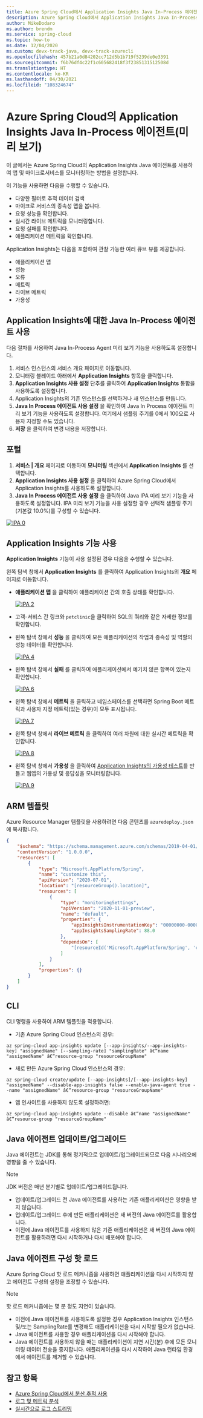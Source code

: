 ```yaml
---
title: Azure Spring Cloud에서 Application Insights Java In-Process 에이전트를 사용하는 방법
description: Azure Spring Cloud에서 Application Insights Java In-Process 에이전트를 사용하여 앱 및 마이크로 서비스를 모니터링하는 방법입니다.
author: MikeDodaro
ms.author: brendm
ms.service: spring-cloud
ms.topic: how-to
ms.date: 12/04/2020
ms.custom: devx-track-java, devx-track-azurecli
ms.openlocfilehash: 457b21a0d84202cc712d5b1b719f5239de0e3391
ms.sourcegitcommit: f6b76df4c22f1c605682418f3f2385131512508d
ms.translationtype: HT
ms.contentlocale: ko-KR
ms.lasthandoff: 04/30/2021
ms.locfileid: "108324674"
---
```

# <a name="application-insights-java-in-process-agent-in-azure-spring-cloud-preview"></a>Azure Spring Cloud의 Application Insights Java In-Process 에이전트(미리 보기)

이 글에서는 Azure Spring Cloud의 Application Insights Java 에이전트를 사용하여 앱 및 마이크로서비스를 모니터링하는 방법을 설명합니다. 

이 기능을 사용하면 다음을 수행할 수 있습니다.

* 다양한 필터로 추적 데이터 검색
* 마이크로 서비스의 종속성 맵을 봅니다.
* 요청 성능을 확인합니다.
* 실시간 라이브 메트릭을 모니터링합니다.
* 요청 실패를 확인합니다.
* 애플리케이션 메트릭을 확인합니다.

Application Insights는 다음을 포함하여 관찰 가능한 여러 큐브 뷰를 제공합니다.

* 애플리케이션 맵
* 성능
* 오류
* 메트릭
* 라이브 메트릭
* 가용성

## <a name="enable-java-in-process-agent-for-application-insights"></a>Application Insights에 대한 Java In-Process 에이전트 사용

다음 절차를 사용하여 Java In-Process Agent 미리 보기 기능을 사용하도록 설정합니다.

1. 서비스 인스턴스의 서비스 개요 페이지로 이동합니다.
2. 모니터링 블레이드 아래에서 **Application Insights** 항목을 클릭합니다.
3. **Application Insights 사용 설정** 단추를 클릭하여 **Application Insights** 통합을 사용하도록 설정합니다.
4. Application Insights의 기존 인스턴스를 선택하거나 새 인스턴스를 만듭니다.
5. **Java In Process 에이전트 사용 설정** 을 확인하여 Java In Process 에이전트 미리 보기 기능을 사용하도록 설정합니다. 여기에서 샘플링 주기를 0에서 100으로 사용자 지정할 수도 있습니다.
6.  **저장** 을 클릭하여 변경 내용을 저장합니다.

## <a name="portal"></a>포털

1. **서비스 | 개요** 페이지로 이동하여 **모니터링** 섹션에서 **Application Insights** 를 선택합니다. 
2. **Application Insights 사용 설정** 을 클릭하여 Azure Spring Cloud에서 Application Insights를 사용하도록 설정합니다.
3. **Java In Process 에이전트 사용 설정** 을 클릭하여 Java IPA 미리 보기 기능을 사용하도록 설정합니다. IPA 미리 보기 기능을 사용 설정할 경우 선택적 샘플링 주기(기본값 10.0%)를 구성할 수 있습니다.

  [ ![IPA 0](media/spring-cloud-application-insights/insights-process-agent-0.png)](media/spring-cloud-application-insights/insights-process-agent-0.png)

## <a name="using-the-application-insights-feature"></a>Application Insights 기능 사용

**Application Insights** 기능이 사용 설정된 경우 다음을 수행할 수 있습니다.

왼쪽 탐색 창에서 **Application Insights** 를 클릭하여 Application Insights의 **개요** 페이지로 이동합니다. 

* **애플리케이션 맵** 을 클릭하여 애플리케이션 간의 호출 상태를 확인합니다.

  [ ![IPA 2](media/spring-cloud-application-insights/insights-process-agent-2-map.png)](media/spring-cloud-application-insights/insights-process-agent-2-map.png)

* 고객-서비스 간 링크와 `petclinic`을 클릭하여 SQL의 쿼리와 같은 자세한 정보를 확인합니다.

* 왼쪽 탐색 창에서 **성능** 을 클릭하여 모든 애플리케이션의 작업과 종속성 및 역할의 성능 데이터를 확인합니다.

  [ ![IPA 4](media/spring-cloud-application-insights/insights-process-agent-4-performance.png)](media/spring-cloud-application-insights/insights-process-agent-4-performance.png)

* 왼쪽 탐색 창에서 **실패** 를 클릭하여 애플리케이션에서 예기치 않은 항목이 있는지 확인합니다.

  [ ![IPA 6](media/spring-cloud-application-insights/insights-process-agent-6-failures.png)](media/spring-cloud-application-insights/insights-process-agent-6-failures.png)

* 왼쪽 탐색 창에서 **메트릭** 을 클릭하고 네임스페이스를 선택하면 Spring Boot 메트릭과 사용자 지정 메트릭(있는 경우)이 모두 표시됩니다.

  [ ![IPA 7](media/spring-cloud-application-insights/insights-process-agent-5-metrics.png)](media/spring-cloud-application-insights/insights-process-agent-5-metrics.png)

* 왼쪽 탐색 창에서 **라이브 메트릭** 을 클릭하여 여러 차원에 대한 실시간 메트릭을 확인합니다.

  [ ![IPA 8](media/spring-cloud-application-insights/petclinic-microservices-live-metrics.jpg)](media/spring-cloud-application-insights/petclinic-microservices-live-metrics.jpg)

* 왼쪽 탐색 창에서 **가용성** 을 클릭하여 [Application Insights의 가용성 테스트](../azure-monitor/app/monitor-web-app-availability.md)를 만들고 웹앱의 가용성 및 응답성을 모니터링합니다.

  [ ![IPA 9](media/spring-cloud-application-insights/petclinic-microservices-availability.jpg)](media/spring-cloud-application-insights/petclinic-microservices-availability.jpg)

## <a name="arm-template"></a>ARM 템플릿

Azure Resource Manager 템플릿을 사용하려면 다음 콘텐츠를 `azuredeploy.json`에 복사합니다.

```json
{
    "$schema": "https://schema.management.azure.com/schemas/2019-04-01/deploymentTemplate.json#",
    "contentVersion": "1.0.0.0",
    "resources": [
        {
            "type": "Microsoft.AppPlatform/Spring",
            "name": "customize this",
            "apiVersion": "2020-07-01",
            "location": "[resourceGroup().location]",
            "resources": [
                {
                    "type": "monitoringSettings",
                    "apiVersion": "2020-11-01-preview",
                    "name": "default",
                    "properties": {
                        "appInsightsInstrumentationKey": "00000000-0000-0000-0000-000000000000",
                        "appInsightsSamplingRate": 88.0
                    },
                    "dependsOn": [
                        "[resourceId('Microsoft.AppPlatform/Spring', 'customize this')]"
                    ]
                }
            ],
            "properties": {}
        }
    ]
}
```

## <a name="cli"></a>CLI

CLI 명령을 사용하여 ARM 템플릿을 적용합니다.

* 기존 Azure Spring Cloud 인스턴스의 경우:

```azurecli
az spring-cloud app-insights update [--app-insights/--app-insights-key] "assignedName" [--sampling-rate] "samplingRate" â€“name "assignedName" â€“resource-group "resourceGroupName"
```
* 새로 만든 Azure Spring Cloud 인스턴스의 경우:

```azurecli
az spring-cloud create/update [--app-insights]/[--app-insights-key] "assignedName" --disable-app-insights false --enable-java-agent true --name "assignedName" â€“resource-group "resourceGroupName"
```
* 앱 인사이트를 사용하지 않도록 설정하려면:

```azurecli
az spring-cloud app-insights update --disable â€“name "assignedName" â€“resource-group "resourceGroupName"

```

## <a name="java-agent-updateupgrade"></a>Java 에이전트 업데이트/업그레이드

Java 에이전트는 JDK를 통해 정기적으로 업데이트/업그레이드되므로 다음 시나리오에 영향을 줄 수 있습니다.

> [!Note]
> JDK 버전은 매년 분기별로 업데이트/업그레이드됩니다.

* 업데이트/업그레이드 전 Java 에이전트를 사용하는 기존 애플리케이션은 영향을 받지 않습니다.
* 업데이트/업그레이드 후에 만든 애플리케이션은 새 버전의 Java 에이전트를 활용합니다.
* 이전에 Java 에이전트를 사용하지 않은 기존 애플리케이션은 새 버전의 Java 에이전트를 활용하려면 다시 시작하거나 다시 배포해야 합니다.

## <a name="java-agent-configuration-hot-loading"></a>Java 에이전트 구성 핫 로드

Azure Spring Cloud 핫 로드 메커니즘을 사용하면 애플리케이션을 다시 시작하지 않고 에이전트 구성의 설정을 조정할 수 있습니다.

> [!Note]
> 핫 로드 메커니즘에는 몇 분 정도 지연이 있습니다.

* 이전에 Java 에이전트를 사용하도록 설정한 경우 Application Insights 인스턴스 및/또는 SamplingRate를 변경해도 애플리케이션을 다시 시작할 필요가 없습니다.
* Java 에이전트를 사용할 경우 애플리케이션을 다시 시작해야 합니다.
* Java 에이전트를 사용하지 않을 때는 애플리케이션이 지연 시간(분) 후에 모든 모니터링 데이터 전송을 중지합니다. 애플리케이션을 다시 시작하여 Java 런타임 환경에서 에이전트를 제거할 수 있습니다.

## <a name="see-also"></a>참고 항목
* [Azure Spring Cloud에서 분산 추적 사용](./how-to-distributed-tracing.md)
* [로그 및 메트릭 분석](diagnostic-services.md)
* [실시간으로 로그 스트리밍](./how-to-log-streaming.md)